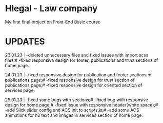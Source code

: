 # Hlegal - Law company
My first final project on Front-End Basic course

# UPDATES
23.01.23 | 
-deleted unnecessary files and fixed issues with import scss files;#
-fixed responsive design for footer, publications and trust sections of home page.

24.01.23 |
-fixed responsive design for publication and footer sections of publications page;#
-fixed responsive design for trust section of publications page;#
-fixed responsive design for oriented section of services page.

25.01.23 |
-fixed some bugs with sections;#
-fixed bug with responsive design for home page;#
-fixed issue with responsive header(white space);#
-add Slick slider config and AOS init to scripts.js;#
-add some AOS animations for h2 text and images in services section of home page.
